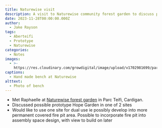 ```yaml
---
title: Naturewise visit
description: A visit to Naturewise community forest garden to discuss prototype Hope Garden
date: 2023-11-28T00:00:00.000Z
author:
  - Jake Rayson
tags:
  - Aberteifi
  - Prototype
  - Naturewise
categories:
  - Notes
images:
  - >-
    https://res.cloudinary.com/growdigital/image/upload/v1702981699/parcteifi/231128-bench.jpg
captions:
  - Hand made bench at Naturewise
alttext:
  - Photo of bench
---
```


* Met Raphaelle at [Naturewise forest garden](https://naturewise.org.uk/forest-garden/) in Parc Teifi, Cardigan.
* Discussed possible prototype Hope Garden in one of 2 sites
* Would like to use one site for dual use ie possibly develop into more permanent covered fire pit area. Possible to incorporate fire pit into assembly space design, with view to build on later
